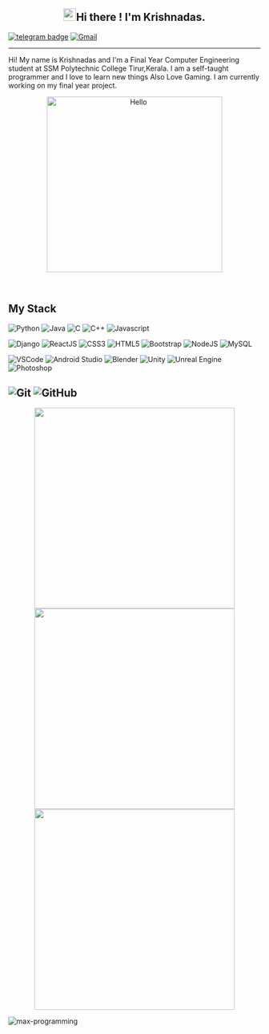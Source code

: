 <h2 align="center"> <img src="https://media.giphy.com/media/hvRJCLFzcasrR4ia7z/giphy.gif" width="25px">Hi there ! I'm Krishnadas. </h1>


[![telegram badge](https://img.shields.io/badge/Telegram-2CA5E0?style=for-the-badge&logo=telegram&logoColor=white)](https://t.me/MAD0MAKER)
[![Gmail](https://img.shields.io/badge/Gmail-D14836?style=for-the-badge&logo=gmail&logoColor=white)](mailto:kkrishnadas393@gmail.com)

<!--![Hits](https://hits.seeyoufarm.com/api/count/incr/badge.svg?url=https://github.com/Krishnadas-KD)-->
---


Hi! My name is Krishnadas and I'm a Final Year Computer Engineering student at SSM Polytechnic College Tirur,Kerala. 
I am a self-taught programmer and I love to learn new things Also Love Gaming. I am currently working on my final year project. 
<br>
<p align="center"><a href="https://github.com/Krishnadas-KD"><img height="350" src="https://cdn.dribbble.com/users/2401141/screenshots/5487982/developers-gif-showcase.gif" alt="Hello" /></a></p><br>

## My Stack

![Python](https://img.shields.io/badge/Python-3776AB?style=for-the-badge&logo=python&logoColor=white)
![Java](	https://img.shields.io/badge/Java-ED8B00?style=for-the-badge&logo=java&logoColor=white)
![C](	https://img.shields.io/badge/C-00599C?style=for-the-badge&logo=c&logoColor=white)
![C++](https://img.shields.io/badge/C%2B%2B-00599C?style=for-the-badge&logo=c%2B%2B&logoColor=white)
![Javascript](https://img.shields.io/badge/JavaScript-323330?style=for-the-badge&logo=javascript&logoColor=F7DF1E)

![Django](https://img.shields.io/badge/Django-092E20?style=for-the-badge&logo=django&logoColor=green)
![ReactJS](https://img.shields.io/badge/React-20232A?style=for-the-badge&logo=react&logoColor=61DAFB)
![CSS3](https://img.shields.io/badge/CSS3-1572B6?style=for-the-badge&logo=css3&logoColor=white)
![HTML5](https://img.shields.io/badge/HTML5-E34F26?style=for-the-badge&logo=html5&logoColor=white)
![Bootstrap](https://img.shields.io/badge/Bootstrap-563D7C?style=for-the-badge&logo=bootstrap&logoColor=white)
![NodeJS](https://img.shields.io/badge/Node.js-339933?style=for-the-badge&logo=nodedotjs&logoColor=white)
![MySQL](https://img.shields.io/badge/MySQL-00000F?style=for-the-badge&logo=mysql&logoColor=white)

![VSCode](https://img.shields.io/badge/Visual_Studio_Code-0078D4?style=for-the-badge&logo=visual%20studio%20code&logoColor=white)
![Android Studio](https://img.shields.io/badge/Android_Studio-3DDC84?style=for-the-badge&logo=android-studio&logoColor=white)
![Blender](https://img.shields.io/badge/blender-%23F5792A.svg?style=for-the-badge&logo=blender&logoColor=white)
![Unity](https://img.shields.io/badge/Unity-100000?style=for-the-badge&logo=unity&logoColor=white)
![Unreal Engine](https://img.shields.io/badge/-Unreal%20Engine-313131?style=for-the-badge&logo=unreal-engine&logoColor=white) 
![Photoshop ](https://img.shields.io/badge/Adobe-Photoshop-31A8FF?style=for-the-badge&logo=Adobe-Photoshop&labelColor=0a446b&logoWidth=1)

![Git](https://img.shields.io/badge/Git-F05032?style=for-the-badge&logo=git&logoColor=white)
![GitHub](https://img.shields.io/badge/GitHub-100000?style=for-the-badge&logo=github&logoColor=white)
---
<div align="center">
   <img width="400" src="https://github-readme-stats.vercel.app/api?username=Krishnadas-KD&theme=tokyonight&show_icons=true&hide_border=true&count_private=true" />
   <img width="400" src="http://github-readme-streak-stats.herokuapp.com?user=Krishnadas-KD&theme=tokyonight&hide_border=true" />
</div>
<div align="center">
  <img width="400" src="https://github-readme-stats.vercel.app/api/top-langs/?username=Krishnadas-KD&theme=tokyonight&layout=compact&hide_border=true"
</div>
<p><img align="left" src="https://activity-graph.herokuapp.com/graph?username=Krishnadas-KD&theme=github" alt="max-programming" /></p> 
